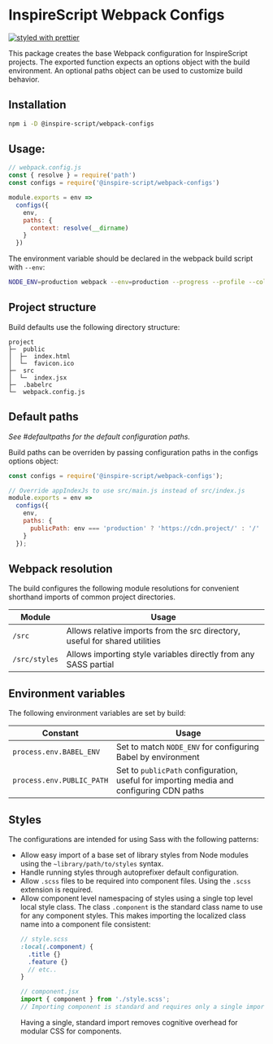 # InspireScript Webpack Configs
[![styled with prettier](https://img.shields.io/badge/styled_with-prettier-ff69b4.svg)](https://github.com/prettier/prettier)

This package creates the base Webpack configuration for InspireScript projects. The
exported function expects an options object with the build environment. An optional
paths object can be used to customize build behavior.

## Installation
```bash
npm i -D @inspire-script/webpack-configs
```

## Usage:
```javascript
// webpack.config.js
const { resolve } = require('path')
const configs = require('@inspire-script/webpack-configs')

module.exports = env =>
  configs({
    env,
    paths: {
      context: resolve(__dirname)
    }
  })
```

The environment variable should be declared in the webpack build script with `--env`:
```bash
NODE_ENV=production webpack --env=production --progress --profile --colors
```

## Project structure
Build defaults use the following directory structure:
```
project
├─  public
│  ├─  index.html
│  └─  favicon.ico
├─  src
│  └─  index.jsx
├─  .babelrc
└─  webpack.config.js
```

## Default paths
_See #defaultpaths for the default configuration paths._

Build paths can be overriden by passing configuration paths in the configs options
object:

```javascript
const configs = require('@inspire-script/webpack-configs');

// Override appIndexJs to use src/main.js instead of src/index.js
module.exports = env =>
  configs({
    env,
    paths: {
      publicPath: env === 'production' ? 'https://cdn.project/' : '/'
    }
  });
```

## Webpack resolution
The build configures the following module resolutions for convenient shorthand
imports of common project directories.

Module | Usage
--- | ---
`/src` | Allows relative imports from the src directory, useful for shared utilities
`/src/styles` | Allows importing style variables directly from any SASS partial

## Environment variables
The following environment variables are set by build:

Constant | Usage
--- | ---
`process.env.BABEL_ENV` | Set to match `NODE_ENV` for configuring Babel by environment
`process.env.PUBLIC_PATH` | Set to `publicPath` configuration, useful for importing media and configuring CDN paths

## Styles
The configurations are intended for using Sass with the following patterns:
- Allow easy import of a base set of library styles from Node modules using the
  `~library/path/to/styles` syntax.
- Handle running styles through autoprefixer default configuration.
- Allow `.scss` files to be required into component files. Using the `.scss`
  extension is required.
- Allow component level namespacing of styles using a single top level local style
  class. The class `.component` is the standard class name to use for any component
  styles. This makes importing the localized class name into a component file
  consistent:
  ```scss
  // style.scss
  :local(.component) {
    .title {}
    .feature {}
    // etc..
  }
  ```
  ```javascript
  // component.jsx
  import { component } from './style.scss';
  // Importing component is standard and requires only a single import
  ```
  Having a single, standard import removes cognitive overhead for modular CSS for
  components.
